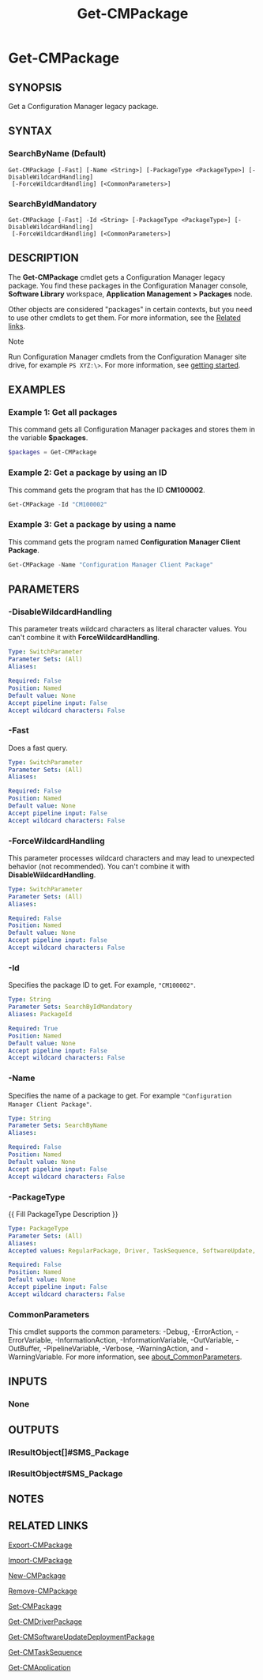 ﻿---
description: Get a Configuration Manager legacy package.
external help file: AdminUI.PS.dll-Help.xml
Module Name: ConfigurationManager
ms.date: 08/06/2020
schema: 2.0.0
title: Get-CMPackage
---

# Get-CMPackage

## SYNOPSIS

Get a Configuration Manager legacy package.

## SYNTAX

### SearchByName (Default)
```
Get-CMPackage [-Fast] [-Name <String>] [-PackageType <PackageType>] [-DisableWildcardHandling]
 [-ForceWildcardHandling] [<CommonParameters>]
```

### SearchByIdMandatory
```
Get-CMPackage [-Fast] -Id <String> [-PackageType <PackageType>] [-DisableWildcardHandling]
 [-ForceWildcardHandling] [<CommonParameters>]
```

## DESCRIPTION

The **Get-CMPackage** cmdlet gets a Configuration Manager legacy package. You find these packages in the Configuration Manager console, **Software Library** workspace, **Application Management > Packages** node.

Other objects are considered "packages" in certain contexts, but you need to use other cmdlets to get them. For more information, see the [Related links](#related-links).

> [!NOTE]
> Run Configuration Manager cmdlets from the Configuration Manager site drive, for example `PS XYZ:\>`. For more information, see [getting started](/powershell/sccm/overview).

## EXAMPLES

### Example 1: Get all packages

This command gets all Configuration Manager packages and stores them in the variable **$packages**.

```powershell
$packages = Get-CMPackage
```

### Example 2: Get a package by using an ID

This command gets the program that has the ID **CM100002**.

```powershell
Get-CMPackage -Id "CM100002"
```

### Example 3: Get a package by using a name

This command gets the program named **Configuration Manager Client Package**.

```powershell
Get-CMPackage -Name "Configuration Manager Client Package"
```

## PARAMETERS

### -DisableWildcardHandling

This parameter treats wildcard characters as literal character values. You can't combine it with **ForceWildcardHandling**.

```yaml
Type: SwitchParameter
Parameter Sets: (All)
Aliases:

Required: False
Position: Named
Default value: None
Accept pipeline input: False
Accept wildcard characters: False
```

### -Fast

Does a fast query.

```yaml
Type: SwitchParameter
Parameter Sets: (All)
Aliases:

Required: False
Position: Named
Default value: None
Accept pipeline input: False
Accept wildcard characters: False
```

### -ForceWildcardHandling

This parameter processes wildcard characters and may lead to unexpected behavior (not recommended). You can't combine it with **DisableWildcardHandling**.

```yaml
Type: SwitchParameter
Parameter Sets: (All)
Aliases:

Required: False
Position: Named
Default value: None
Accept pipeline input: False
Accept wildcard characters: False
```

### -Id

Specifies the package ID to get. For example, `"CM100002"`.

```yaml
Type: String
Parameter Sets: SearchByIdMandatory
Aliases: PackageId

Required: True
Position: Named
Default value: None
Accept pipeline input: False
Accept wildcard characters: False
```

### -Name

Specifies the name of a package to get. For example `"Configuration Manager Client Package"`.

```yaml
Type: String
Parameter Sets: SearchByName
Aliases:

Required: False
Position: Named
Default value: None
Accept pipeline input: False
Accept wildcard characters: False
```

### -PackageType
{{ Fill PackageType Description }}

```yaml
Type: PackageType
Parameter Sets: (All)
Aliases:
Accepted values: RegularPackage, Driver, TaskSequence, SoftwareUpdate, ContentPackage, ImageDeployment, BootImage, OSInstallPackage

Required: False
Position: Named
Default value: None
Accept pipeline input: False
Accept wildcard characters: False
```

### CommonParameters
This cmdlet supports the common parameters: -Debug, -ErrorAction, -ErrorVariable, -InformationAction, -InformationVariable, -OutVariable, -OutBuffer, -PipelineVariable, -Verbose, -WarningAction, and -WarningVariable. For more information, see [about_CommonParameters](http://go.microsoft.com/fwlink/?LinkID=113216).

## INPUTS

### None

## OUTPUTS

### IResultObject[]#SMS_Package

### IResultObject#SMS_Package

## NOTES

## RELATED LINKS

[Export-CMPackage](Export-CMPackage.md)

[Import-CMPackage](Import-CMPackage.md)

[New-CMPackage](New-CMPackage.md)

[Remove-CMPackage](Remove-CMPackage.md)

[Set-CMPackage](Set-CMPackage.md)

[Get-CMDriverPackage](Get-CMDriverPackage.md)

[Get-CMSoftwareUpdateDeploymentPackage](Get-CMSoftwareUpdateDeploymentPackage.md)

[Get-CMTaskSequence](Get-CMTaskSequence.md)

[Get-CMApplication](Get-CMApplication.md)
